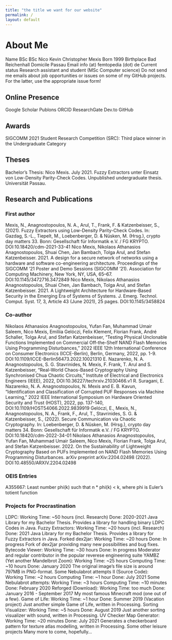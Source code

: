 ```yaml
---
title: "the title we want for our website"
permalink: /
layout: default
---
```


# About Me
Name
BSc BSc Nico Kevin Christopher Mexis
Born
1999
Birthplace
Bad Reichenhall
Domicile
Passau
Email
info (at) femtopedia (dot) de
Current status
Research assistant and student (MSc Computer science)
Do not send me emails about job opportunities or issues on some of my GitHub projects. For the latter, use the appropriate issue form!

## Online Presence
Google Scholar
Publons
ORCID
ResearchGate
Dev.to
GitHub

## Awards
SIGCOMM 2021 Student Research Competition (SRC): Third place winner in the Undergraduate Category

## Theses
Bachelor’s Thesis: Nico Mexis. July 2021. Fuzzy Extractors unter Einsatz von Low-Density Parity-Check Codes. Unpublished undergraduate thesis. Universität Passau.

## Research and Publications
### First author
Mexis, N., Anagnostopoulos, N. A., Arul, T., Frank, F. & Katzenbeisser, S., (2021). Fuzzy Extractors using Low-Density Parity-Check Codes. In: Gazdag, S.-L., Tiepelt, M., Loebenberger, D. & Nüsken, M. (Hrsg.), crypto day matters 33. Bonn: Gesellschaft für Informatik e.V. / FG KRYPTO. DOI:10.18420/cdm-2021-33-41
Nico Mexis, Nikolaos Athanasios Anagnostopoulos, Shuai Chen, Jan Bambach, Tolga Arul, and Stefan Katzenbeisser. 2021. A design for a secure network of networks using a hardware and software co-engineering architecture. Proceedings of the SIGCOMM ‘21 Poster and Demo Sessions (SIGCOMM ‘21). Association for Computing Machinery, New York, NY, USA, 65–67. DOI:10.1145/3472716.3472849
Nico Mexis, Nikolaos Athanasios Anagnostopoulos, Shuai Chen, Jan Bambach, Tolga Arul, and Stefan Katzenbeisser. 2021. A Lightweight Architecture for Hardware-Based Security in the Emerging Era of Systems of Systems. J. Emerg. Technol. Comput. Syst. 17, 3, Article 43 (June 2021), 25 pages. DOI:10.1145/3458824

### Co-author
Nikolaos Athanasios Anagnostopoulos, Yufan Fan, Muhammad Umair Saleem, Nico Mexis, Emiliia Gelóczi, Felix Klement, Florian Frank, André Schaller, Tolga Arul, and Stefan Katzenbeisser, “Testing Physical Unclonable Functions Implemented on Commercial Off-the-Shelf NAND Flash Memories Using Programming Disturbances,” 2022 IEEE 12th International Conference on Consumer Electronics (ICCE-Berlin), Berlin, Germany, 2022, pp. 1-9. DOI:10.1109/ICCE-Berlin56473.2022.10021310
E. Nazarenko, N. A. Anagnostopoulos, S. G. Stavrinides, N. Mexis, F. Frank, T. Arul and S. Katzenbeisser, “Real-World Chaos-Based Cryptography Using Synchronised Chua Chaotic Circuits,” Institute of Electrical and Electronics Engineers (IEEE), 2022, DOI:10.36227/techrxiv.21030466.v1
R. Suragani, E. Nazarenko, N. A. Anagnostopoulos, N. Mexis and E. B. Kavun, “Identification and Classification of Corrupted PUF Responses via Machine Learning,” 2022 IEEE International Symposium on Hardware Oriented Security and Trust (HOST), 2022, pp. 137-140, DOI:10.1109/HOST54066.2022.9839919
Gelóczi, E., Mexis, N., Anagnostopoulos, N. A., Frank, F., Arul, T., Stavrinides, S. G. & Katzenbeisser, S., (2022). Secure Communication via Chaotic Cryptography. In: Loebenberger, D. & Nüsken, M. (Hrsg.), crypto day matters 34. Bonn: Gesellschaft für Informatik e.V. / FG KRYPTO. DOI:10.18420/cdm-2022-34-01
Nikolaos Athanasios Anagnostopoulos, Yufan Fan, Muhammad Umair Saleem, Nico Mexis, Florian Frank, Tolga Arul, and Stefan Katzenbeisser. 2022. On the Sustainability of Lightweight Cryptography Based on PUFs Implemented on NAND Flash Memories Using Programming Disturbances. arXiv preprint arXiv:2204.02498 (2022). DOI:10.48550/ARXIV.2204.02498

### OEIS Entries
A355667: Least number phi(k) such that n * phi(k) < k, where phi is Euler’s totient function

### Projects for Procrastination
LDPC:
Working Time: ~50 hours (incl. Research)
Done: 2020-2021
Java Library for my Bachelor Thesis. Provides a library for handling binary LDPC Codes in Java.
Fuzzy Extractors:
Working Time: ~20 hours (incl. Research)
Done: 2021
Java Library for my Bachelor Thesis. Provides a library for Fuzzy Extractors in Java.
Forked dex2jar:
Working Time: ~20 hours
Done: In progress
Fork of dex2jar providing many new possibilities and bug fixes.
Bytecode Viewer:
Working Time: ~30 hours
Done: In progress
Moderator and regular contributor in the popular reverese engineering suite
YAMBZ (Yet another Mandelbrot Zoom):
Working Time: ~25 hours
Computing Time: ~10 hours
Done: January 2020
The original image’s file size is around 797MB in PNG-format.
Some Nebulabrot attempts II (Source Code):
Working Time: ~2 hours
Computing Time: ~1 hour
Done: July 2021
Some Nebulabrot attempts:
Working Time: ~3 hours
Computing Time: ~10 minutes
Done: February 2020
Reforged (Download):
Working Time: too much
Done: January 2016 - September 2017
My most famous Minecraft mod (one out of a few).
Game of Life:
Working Time: ~1 hour
Done: Summer 2019 (Vacation project)
Just another simple Game of Life, written in Processing.
Sorting Visualizer:
Working Time: ~5 hours
Done: August 2019
Just another sorting visualizer with sound, written in Processing.
UV Checker Map Generator:
Working Time: ~20 minutes
Done: July 2021
Generates a checkerboard pattern for texture atlas modelling, written in Processing.
Some other leisure projects
Many more to come, hopefully…
